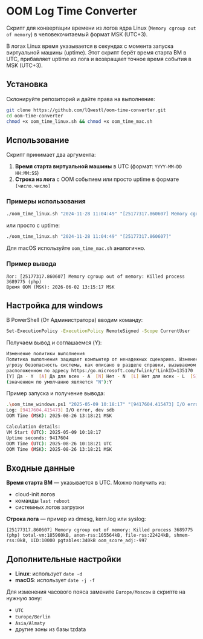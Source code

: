 # OOM Log Time Converter

Скрипт для конвертации времени из логов ядра Linux (`Memory cgroup out of memory`) в человекочитаемый формат MSK (UTC+3).

В логах Linux время указывается в секундах с момента запуска виртуальной машины (uptime). Этот скрипт берёт время старта ВМ в UTC, прибавляет uptime из лога и возвращает точное время события в MSK (UTC+3).

## Установка

Склонируйте репозиторий и дайте права на выполнение:

```bash
git clone https://github.com/lQwestl/oom-time-converter.git
cd oom-time-converter
chmod +x oom_time_linux.sh && chmod +x oom_time_mac.sh
```

## Использование

Скрипт принимает два аргумента:

1. **Время старта виртуальной машины** в UTC (формат: `YYYY-MM-DD HH:MM:SS`)
2. **Строка из лога** с OOM событием или просто uptime в формате `[число.число]`

### Примеры использования

```bash
./oom_time_linux.sh "2024-11-28 11:04:49" "[25177317.860607] Memory cgroup out of memory: Killed process 3689775 (php)"
```

или просто с uptime:

```bash
./oom_time_linux.sh "2024-11-28 11:04:49" "[25177317.860607]"
```

Для macOS используйте `oom_time_mac.sh` аналогично.

### Пример вывода

```
Лог: [25177317.860607] Memory cgroup out of memory: Killed process 3689775 (php)
Время OOM (MSK): 2026-06-02 13:15:17 MSK
```
## Настройка для windows

В PowerShell (От Администратора) вводим команду:
```bash
Set-ExecutionPolicy -ExecutionPolicy RemoteSigned -Scope CurrentUser
```
Получаем вывод и соглашаемся (Y):
```bash
Изменение политики выполнения
Политика выполнения защищает компьютер от ненадежных сценариев. Изменение политики выполнения может поставить под
угрозу безопасность системы, как описано в разделе справки, вызываемом командой about_Execution_Policies и
расположенном по адресу https:/go.microsoft.com/fwlink/?LinkID=135170 . Вы хотите изменить политику выполнения?
[Y] Да - Y  [A] Да для всех - A  [N] Нет - N  [L] Нет для всех - L  [S] Приостановить - S  [?] Справка
(значением по умолчанию является "N"):Y
```
Пример запуска и получение вывода:
```bash
.\oom_time_windows.ps1 "2025-05-09 10:18:17" "[9417604.415473] I/O error, dev sdb"
Log: [9417604.415473] I/O error, dev sdb
OOM Time (MSK): 2025-08-26 13:18:21 MSK

Calculation details:
VM Start (UTC): 2025-05-09 10:18:17
Uptime seconds: 9417604
OOM Time (UTC): 2025-08-26 10:18:21 UTC
OOM Time (MSK): 2025-08-26 13:18:21 MSK
```

## Входные данные

**Время старта ВМ** — указывается в UTC. Можно получить из:
- cloud-init логов
- команды `last reboot`
- системных логов загрузки

**Строка лога** — пример из dmesg, kern.log или syslog:

```
[25177317.860607] Memory cgroup out of memory: Killed process 3689775 (php) total-vm:185960kB, anon-rss:105564kB, file-rss:22424kB, shmem-rss:0kB, UID:10000 pgtables:340kB oom_score_adj:-997
```

## Дополнительные настройки

- **Linux**: использует `date -d`
- **macOS**: использует `date -j -f`

Для изменения часового пояса замените `Europe/Moscow` в скрипте на нужную зону:
- `UTC`
- `Europe/Berlin`
- `Asia/Almaty`
- другие зоны из базы tzdata
